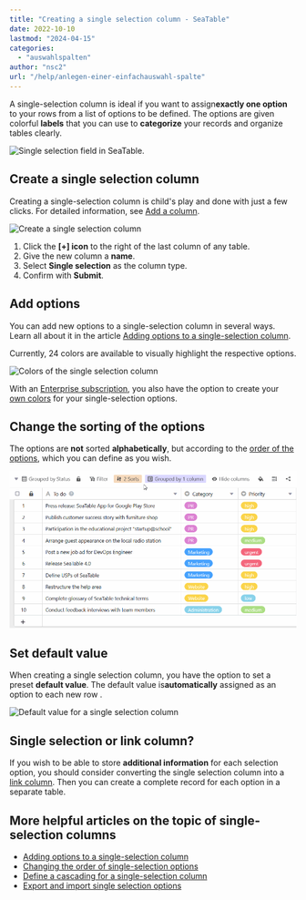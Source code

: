 ```yaml
---
title: "Creating a single selection column - SeaTable"
date: 2022-10-10
lastmod: "2024-04-15"
categories: 
  - "auswahlspalten"
author: "nsc2"
url: "/help/anlegen-einer-einfachauswahl-spalte"
---
```


A single-selection column is ideal if you want to assign**exactly one option** to your rows from a list of options to be defined. The options are given colorful **labels** that you can use to **categorize** your records and organize tables clearly.

![Single selection field in SeaTable.](https://seatable.io/wp-content/uploads/2022/10/single-select-column.png)

## Create a single selection column

Creating a single-selection column is child's play and done with just a few clicks. For detailed information, see [Add a column](https://seatable.io/en/docs/arbeiten-mit-spalten/hinzufuegen-einer-spalte/).

![Create a single selection column](https://seatable.io/wp-content/uploads/2022/10/define-single-select-column.png)

1. Click the **\[+\] icon** to the right of the last column of any table.
2. Give the new column a **name**.
3. Select **Single selection** as the column type.
4. Confirm with **Submit**.

## Add options

You can add new options to a single-selection column in several ways. Learn all about it in the article [Adding options to a single-selection column](https://seatable.io/en/docs/auswahlspalten/hinzufuegen-von-optionen-zu-einer-einfachauswahl-spalte/).

Currently, 24 colors are available to visually highlight the respective options.

![Colors of the single selection column](https://seatable.io/wp-content/uploads/2022/10/farben-einfachauswahl.png)

With an [Enterprise subscription](https://seatable.io/en/docs/teamverwaltung-abonnement/abo-pakete/#3-toc-title), you also have the option to create your [own colors](https://seatable.io/en/docs/arbeiten-mit-bases/eigene-farben-in-einer-base-hinzufuegen/) for your single-selection options.

## Change the sorting of the options

The options are **not** sorted **alphabetically**, but according to the [order of the options](https://seatable.io/en/docs/auswahlspalten/aendern-der-reihenfolge-von-einfachauswahl-optionen/), which you can define as you wish.

![Change sorting of a single selection column](images/Sortierung-einer-Einfachauswahl-Spalte-aendern.gif)

## Set default value

When creating a single selection column, you have the option to set a preset **default value**. The default value is**automatically** assigned as an option to each new row .

![Default value for a single selection column](https://seatable.io/wp-content/uploads/2022/10/default-value-single-select.png)

## Single selection or link column?

If you wish to be able to store **additional information** for each selection option, you should consider converting the single selection column into a [link column](https://seatable.io/en/docs/verknuepfungen/wie-man-tabellen-in-seatable-miteinander-verknuepft/). Then you can create a complete record for each option in a separate table.

## More helpful articles on the topic of single-selection columns

- [Adding options to a single-selection column](https://seatable.io/en/docs/auswahlspalten/hinzufuegen-von-optionen-zu-einer-einfachauswahl-spalte/)
- [Changing the order of single-selection options](https://seatable.io/en/docs/auswahlspalten/aendern-der-reihenfolge-von-einfachauswahl-optionen/)
- [Define a cascading for a single-selection column](https://seatable.io/en/docs/auswahlspalten/kaskadierung-einer-einfachauswahl/)
- [Export and import single selection options](https://seatable.io/en/docs/auswahlspalten/einfachauswahl-optionen-exportieren-und-importieren/)
